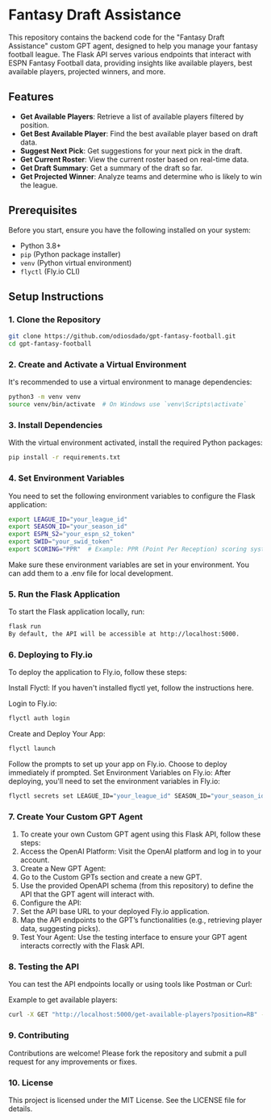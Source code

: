 # Fantasy Draft Assistance

This repository contains the backend code for the "Fantasy Draft Assistance" custom GPT agent, designed to help you manage your fantasy football league. The Flask API serves various endpoints that interact with ESPN Fantasy Football data, providing insights like available players, best available players, projected winners, and more.

## Features

- **Get Available Players**: Retrieve a list of available players filtered by position.
- **Get Best Available Player**: Find the best available player based on draft data.
- **Suggest Next Pick**: Get suggestions for your next pick in the draft.
- **Get Current Roster**: View the current roster based on real-time data.
- **Get Draft Summary**: Get a summary of the draft so far.
- **Get Projected Winner**: Analyze teams and determine who is likely to win the league.

## Prerequisites

Before you start, ensure you have the following installed on your system:

- Python 3.8+
- `pip` (Python package installer)
- `venv` (Python virtual environment)
- `flyctl` (Fly.io CLI)

## Setup Instructions

### 1. Clone the Repository

```bash
git clone https://github.com/odiosdado/gpt-fantasy-football.git
cd gpt-fantasy-football
```
### 2. Create and Activate a Virtual Environment
It's recommended to use a virtual environment to manage dependencies:

```bash
python3 -m venv venv
source venv/bin/activate  # On Windows use `venv\Scripts\activate`
```

### 3. Install Dependencies
With the virtual environment activated, install the required Python packages:

```bash
pip install -r requirements.txt
```

### 4. Set Environment Variables
You need to set the following environment variables to configure the Flask application:

```bash
export LEAGUE_ID="your_league_id"
export SEASON_ID="your_season_id"
export ESPN_S2="your_espn_s2_token"
export SWID="your_swid_token"
export SCORING="PPR"  # Example: PPR (Point Per Reception) scoring system
```
Make sure these environment variables are set in your environment. You can add them to a .env file for local development.

### 5. Run the Flask Application
To start the Flask application locally, run:

``` bash
flask run
By default, the API will be accessible at http://localhost:5000.
```

### 6. Deploying to Fly.io
To deploy the application to Fly.io, follow these steps:

Install Flyctl: If you haven't installed flyctl yet, follow the instructions here.

Login to Fly.io:

```bash
flyctl auth login
```
Create and Deploy Your App:

```bash
flyctl launch
```
Follow the prompts to set up your app on Fly.io. Choose to deploy immediately if prompted.
Set Environment Variables on Fly.io:
After deploying, you'll need to set the environment variables in Fly.io:

```bash
flyctl secrets set LEAGUE_ID="your_league_id" SEASON_ID="your_season_id" ESPN_S2="your_espn_s2_token" SWID="your_swid_token" SCORING="PPR"
```

### 7. Create Your Custom GPT Agent
1. To create your own Custom GPT agent using this Flask API, follow these steps:
1. Access the OpenAI Platform: Visit the OpenAI platform and log in to your account.
1. Create a New GPT Agent:
1. Go to the Custom GPTs section and create a new GPT.
1. Use the provided OpenAPI schema (from this repository) to define the API that the GPT agent will interact with.
1. Configure the API:
1. Set the API base URL to your deployed Fly.io application.
1. Map the API endpoints to the GPT’s functionalities (e.g., retrieving player data, suggesting picks).
1. Test Your Agent: Use the testing interface to ensure your GPT agent interacts correctly with the Flask API.

### 8. Testing the API
You can test the API endpoints locally or using tools like Postman or Curl:

Example to get available players:

```bash
curl -X GET "http://localhost:5000/get-available-players?position=RB" -H "Authorization: Bearer YOUR_TOKEN"
```

### 9. Contributing
Contributions are welcome! Please fork the repository and submit a pull request for any improvements or fixes.

### 10. License
This project is licensed under the MIT License. See the LICENSE file for details.